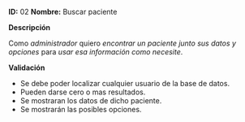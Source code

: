 **ID:** 02	**Nombre:** Buscar paciente
	

**Descripción**

Como *administrador* quiero *encontrar un paciente junto sus datos y opciones* para *usar esa información como necesite*.

**Validación**

* Se debe poder localizar cualquier usuario de la base de datos.
* Pueden darse cero o mas resultados.
* Se mostraran los datos de dicho paciente.
* Se mostrarán las posibles opciones.

